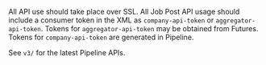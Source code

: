 All API use should take place over SSL. All Job Post API usage should include a
consumer token in the XML as `company-api-token` or `aggregator-api-token`.
Tokens for `aggregator-api-token` may be obtained from Futures. Tokens for
`company-api-token` are generated in Pipeline.

See `v3/` for the latest Pipeline APIs.
